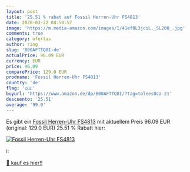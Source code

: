 ```yaml
---
layout: post
title: '25.51 % rabat auf Fossil Herren-Uhr FS4813'
date: 2020-03-22 04:58:57
image: 'https://m.media-amazon.com/images/I/41efBL3jciL._SL200_.jpg'
comments: true
category: ofertas
author: ring
slug: 'B00AFTTQ8I-de'
actualPrice: 96.09 EUR
currency: EUR
price: 96.09
comparePrice: 129.0 EUR
prodname: 'Fossil Herren-Uhr FS4813'
country: 'de'
flag: '🇩🇪'
buyurl: 'https://www.amazon.de/dp/B00AFTTQ8I/?tag=tolees0ca-21'
descuento: '25.51'
average: '99.0'
---
```


Es gibt ein [Fossil Herren-Uhr FS4813](https://www.amazon.de/dp/B00AFTTQ8I/?tag=tolees0ca-21) mit aktuellem Preis 96.09 EUR (original: 129.0 EUR) 25.51 % Rabatt hier:

[![Fossil Herren-Uhr FS4813](https://m.media-amazon.com/images/I/41efBL3jciL._SL200_.jpg)](https://www.amazon.de/dp/B00AFTTQ8I/?tag=tolees0ca-21)

ℹ️:


[🛒 kauf es hier!!](https://www.amazon.de/dp/B00AFTTQ8I/?tag=tolees0ca-21)
